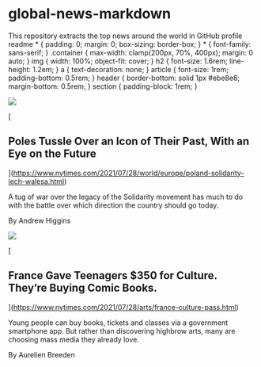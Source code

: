 # global-news-markdown
This repository extracts the top news around the world in GitHub profile readme
\* { padding: 0; margin: 0; box-sizing: border-box; } \* { font-family: sans-serif; } .container { max-width: clamp(200px, 70%, 400px); margin: 0 auto; } img { width: 100%; object-fit: cover; } h2 { font-size: 1.6rem; line-height: 1.2em; } a { text-decoration: none; } article { font-size: 1rem; padding-bottom: 0.5rem; } header { border-bottom: solid 1px #ebe8e8; margin-bottom: 0.5rem; } section { padding-block: 1rem; }

[![](https://static01.nyt.com/images/2021/07/14/world/00poland-solidarity-01/merlin_190348665_3d7d6b48-7930-455f-886a-7d1785f4904f-superJumbo.jpg)](https://www.nytimes.com/2021/07/28/world/europe/poland-solidarity-lech-walesa.html)

[

Poles Tussle Over an Icon of Their Past, With an Eye on the Future
------------------------------------------------------------------

](https://www.nytimes.com/2021/07/28/world/europe/poland-solidarity-lech-walesa.html)

A tug of war over the legacy of the Solidarity movement has much to do with the battle over which direction the country should go today.

By Andrew Higgins

[![](https://static01.nyt.com/images/2021/07/27/arts/27culture-pass1/27culture-pass1-superJumbo.jpg)](https://www.nytimes.com/2021/07/28/arts/france-culture-pass.html)

[

France Gave Teenagers $350 for Culture. They’re Buying Comic Books.
-------------------------------------------------------------------

](https://www.nytimes.com/2021/07/28/arts/france-culture-pass.html)

Young people can buy books, tickets and classes via a government smartphone app. But rather than discovering highbrow arts, 
many are choosing mass media they already love.

By Aurelien Breeden
